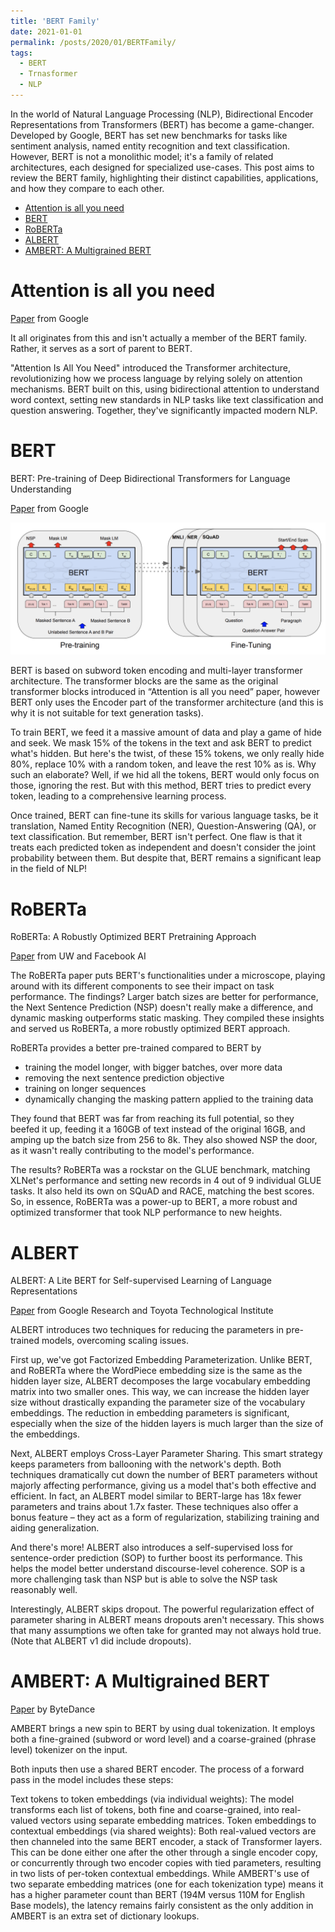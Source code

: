 ```yaml
---
title: 'BERT Family'
date: 2021-01-01
permalink: /posts/2020/01/BERTFamily/
tags:
  - BERT
  - Trnasformer
  - NLP
---
```

In the world of Natural Language Processing (NLP), Bidirectional Encoder Representations from Transformers (BERT) has become a game-changer. Developed by Google, BERT has set new benchmarks for tasks like sentiment analysis, named entity recognition and text classification. However, BERT is not a monolithic model; it's a family of related architectures, each designed for specialized use-cases. This post aims to review the BERT family, highlighting their distinct capabilities, applications, and how they compare to each other.

   * [Attention is all you need](#attention-is-all-you-need)
   * [BERT](#bert)
   * [RoBERTa](#roberta)
   * [ALBERT](#albert)
   * [AMBERT: A Multigrained BERT](#ambert-a-multigrained-bert)

# Attention is all you need
[Paper](https://arxiv.org/abs/1706.03762) from Google

It all originates from this and isn't actually a member of the BERT family. Rather, it serves as a sort of parent to BERT.

"Attention Is All You Need" introduced the Transformer architecture, revolutionizing how we process language by relying solely on attention mechanisms. BERT built on this, using bidirectional attention to understand word context, setting new standards in NLP tasks like text classification and question answering. Together, they've significantly impacted modern NLP.

# BERT
BERT: Pre-training of Deep Bidirectional Transformers for Language Understanding

[Paper](https://arxiv.org/abs/1810.04805) from Google

![pic](https://github.com/naserp/naserp.github.io/blob/e8bcbc2cefe1e0c9398ecb6babb6a0af25d6a1b1/images/bert.png)

BERT is based on subword token encoding and multi-layer transformer architecture. The transformer blocks are the same as the original transformer blocks introduced in “Attention is all you need” paper, however BERT only uses the Encoder part of the transformer architecture (and this is why it is not suitable for text generation tasks).

To train BERT, we feed it a massive amount of data and play a game of hide and seek. We mask 15% of the tokens in the text and ask BERT to predict what's hidden. But here's the twist, of these 15% tokens, we only really hide 80%, replace 10% with a random token, and leave the rest 10% as is. Why such an elaborate? Well, if we hid all the tokens, BERT would only focus on those, ignoring the rest. But with this method, BERT tries to predict every token, leading to a comprehensive learning process. 

Once trained, BERT can fine-tune its skills for various language tasks, be it translation, Named Entity Recognition (NER), Question-Answering (QA), or text classification. But remember, BERT isn't perfect. One flaw is that it treats each predicted token as independent and doesn't consider the joint probability between them. But despite that, BERT remains a significant leap in the field of NLP!

# RoBERTa
RoBERTa: A Robustly Optimized BERT Pretraining Approach

[Paper](https://arxiv.org/abs/1907.11692)  from UW and Facebook AI

The RoBERTa paper puts BERT's functionalities under a microscope, playing around with its different components to see their impact on task performance. The findings? Larger batch sizes are better for performance, the Next Sentence Prediction (NSP) doesn't really make a difference, and dynamic masking outperforms static masking. They compiled these insights and served us RoBERTa, a more robustly optimized BERT approach.

 RoBERTa provides a better pre-trained compared to BERT by
- training the model longer, with bigger batches, over more data
- removing the next sentence prediction objective 
- training on longer sequences 
- dynamically changing the masking pattern applied to the training data

They found that BERT was far from reaching its full potential, so they beefed it up, feeding it a 160GB of text instead of the original 16GB, and amping up the batch size from 256 to 8k. They also showed NSP the door, as it wasn't really contributing to the model's performance.

The results? RoBERTa was a rockstar on the GLUE benchmark, matching XLNet's performance and setting new records in 4 out of 9 individual GLUE tasks. It also held its own on SQuAD and RACE, matching the best scores. So, in essence, RoBERTa was a power-up to BERT, a more robust and optimized transformer that took NLP performance to new heights.


# ALBERT
ALBERT: A Lite BERT for Self-supervised Learning of Language Representations

[Paper](https://arxiv.org/abs/1909.11942) from Google Research and Toyota Technological Institute 

ALBERT introduces two techniques for reducing the parameters in pre-trained models, overcoming scaling issues.

First up, we've got Factorized Embedding Parameterization. Unlike BERT, and RoBERTa where the WordPiece embedding size is the same as the hidden layer size, ALBERT decomposes the large vocabulary embedding matrix into two smaller ones. This way, we can increase the hidden layer size without drastically expanding the parameter size of the vocabulary embeddings. The reduction in embedding parameters is significant, especially when the size of the hidden layers is much larger than the size of the embeddings.

Next, ALBERT employs Cross-Layer Parameter Sharing. This smart strategy keeps parameters from ballooning with the network's depth. Both techniques dramatically cut down the number of BERT parameters without majorly affecting performance, giving us a model that's both effective and efficient. In fact, an ALBERT model similar to BERT-large has 18x fewer parameters and trains about 1.7x faster. These techniques also offer a bonus feature – they act as a form of regularization, stabilizing training and aiding generalization.

And there's more! ALBERT also introduces a self-supervised loss for sentence-order prediction (SOP) to further boost its performance. This helps the model better understand discourse-level coherence. SOP is a more challenging task than NSP but is able to solve the NSP task reasonably well.

Interestingly, ALBERT skips dropout. The powerful regularization effect of parameter sharing in ALBERT means dropouts aren't necessary. This shows that many assumptions we often take for granted may not always hold true. (Note that ALBERT v1 did include dropouts).

# AMBERT: A Multigrained BERT

[Paper](https://arxiv.org/abs/2008.11869) by ByteDance 

AMBERT brings a new spin to BERT by using dual tokenization. It employs both a fine-grained (subword or word level) and a coarse-grained (phrase level) tokenizer on the input.

Both inputs then use a shared BERT encoder. The process of a forward pass in the model includes these steps:

Text tokens to token embeddings (via individual weights): The model transforms each list of tokens, both fine and coarse-grained, into real-valued vectors using separate embedding matrices.
Token embeddings to contextual embeddings (via shared weights): Both real-valued vectors are then channeled into the same BERT encoder, a stack of Transformer layers. This can be done either one after the other through a single encoder copy, or concurrently through two encoder copies with tied parameters, resulting in two lists of per-token contextual embeddings.
While AMBERT's use of two separate embedding matrices (one for each tokenization type) means it has a higher parameter count than BERT (194M versus 110M for English Base models), the latency remains fairly consistent as the only addition in AMBERT is an extra set of dictionary lookups.
